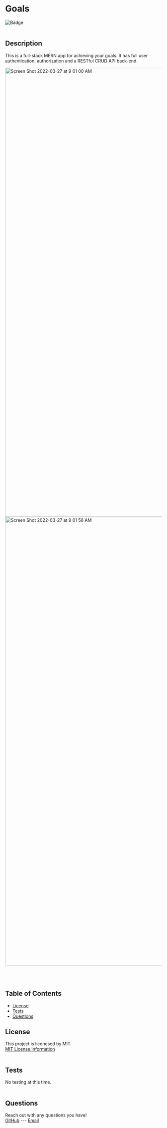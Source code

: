 # Goals

![Badge](https://img.shields.io/badge/License-MIT-yellow.svg)
<br><br>
                        
## Description
This is a full-stack MERN app for achieving your goals. It has full user authentication, authorization and a RESTful CRUD API back-end.

<img width="1440" alt="Screen Shot 2022-03-27 at 9 01 00 AM" src="https://user-images.githubusercontent.com/37552547/160290215-94d82f11-a768-4934-96b1-b9c6dc62e1ad.png">
<img width="1439" alt="Screen Shot 2022-03-27 at 9 01 56 AM" src="https://user-images.githubusercontent.com/37552547/160290218-c6a99461-6faa-470d-a9cd-63c4e112809e.png">

<br><br>
                        
## Table of Contents
- [License](#license)
- [Tests](#tests)
- [Questions](#questions)

## License
This project is licenesed by MIT.
<br>
[MIT License Information](https://opensource.org/licenses/MIT)
<br><br>
                        
## Tests
No testing at this time.
<br><br>
                        
## Questions
Reach out with any questions you have!
<br>
[GitHub](https://github.com/troywiegel) --- [Email](troywiegel@gmail.com)
